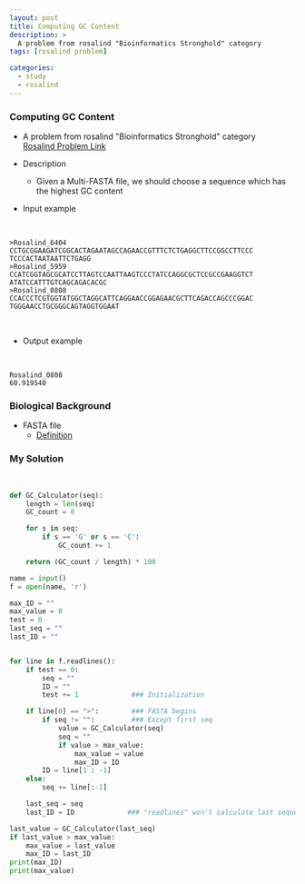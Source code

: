 ```yaml
---
layout: post
title: Computing GC Content
description: >
  A problem from rosalind "Bioinformatics Stronghold" category
tags: [rosalind problem]

categories:
  - study
  - rosalind
---
```


### Computing GC Content
* A problem from rosalind "Bioinformatics Stronghold" category<br>
[Rosalind Problem Link](https://rosalind.info/problems/gc/)

* Description
  * Given a Multi-FASTA file, we should choose a sequence which has the highest GC content
* Input example

<br>

~~~
>Rosalind_6404
CCTGCGGAAGATCGGCACTAGAATAGCCAGAACCGTTTCTCTGAGGCTTCCGGCCTTCCC
TCCCACTAATAATTCTGAGG
>Rosalind_5959
CCATCGGTAGCGCATCCTTAGTCCAATTAAGTCCCTATCCAGGCGCTCCGCCGAAGGTCT
ATATCCATTTGTCAGCAGACACGC
>Rosalind_0808
CCACCCTCGTGGTATGGCTAGGCATTCAGGAACCGGAGAACGCTTCAGACCAGCCCGGAC
TGGGAACCTGCGGGCAGTAGGTGGAAT
~~~

<br>

* Output example

<br>

~~~
Rosalind_0808
60.919540
~~~

### Biological Background
* FASTA file
  * [Definition](https://www.incodom.kr/FASTA)

### My Solution
<br>

~~~python
def GC_Calculator(seq):
    length = len(seq)
    GC_count = 0

    for s in seq:
        if s == 'G' or s == 'C':
            GC_count += 1

    return (GC_count / length) * 100

name = input()
f = open(name, 'r')

max_ID = ""
max_value = 0
test = 0
last_seq = ""
last_ID = ""


for line in f.readlines():
    if test == 0:
        seq = ""
        ID = ""
        test += 1             ### Initialization

    if line[0] == ">":        ### FASTA begins
        if seq != "":         ### Except first seq
            value = GC_Calculator(seq)
            seq = ""
            if value > max_value:
                max_value = value
                max_ID = ID
        ID = line[1 : -1]
    else:
        seq += line[:-1]

    last_seq = seq
    last_ID = ID             ### "readlines" won't calculate last sequence

last_value = GC_Calculator(last_seq)
if last_value > max_value:
    max_value = last_value    
    max_ID = last_ID
print(max_ID)
print(max_value)
~~~

<br>
